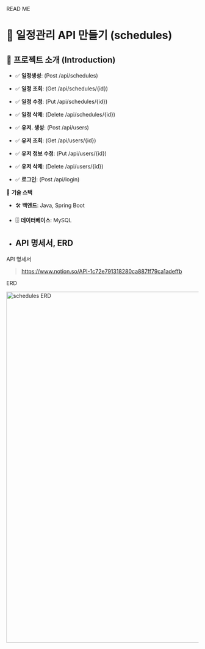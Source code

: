 READ ME

# 📌 일정관리 API 만들기 (schedules)

## 🚀 프로젝트 소개 (Introduction)

- ✅ **일정생성**: (Post /api/schedules)
- ✅ **일정 조회**: (Get /api/schedules/{id})
- ✅ **일정 수정**: (Put  /api/schedules/{id})
- ✅ **일정 삭제**: (Delete  /api/schedules/{id})

- ✅ **유저. 생성**: (Post /api/users)
- ✅ **유저 조회**: (Get /api/users/{id})
- ✅ **유저 정보 수정**: (Put /api/users/{id})
- ✅ **유저 삭제**: (Delete /api/users/{id})

- ✅ **로그인**: (Post /api/login)

📌 **기술 스택**  
- 🛠 **백엔드**: Java, Spring Boot  
- 🗄 **데이터베이스**: MySQL

- <h2>API 명세서, ERD </h2>

API 명세서 
> https://www.notion.so/API-1c72e791318280ca887ff79ca1adeffb

ERD

<img width="920" alt="schedules ERD" src="https://github.com/user-attachments/assets/6249c5d5-2618-4586-a51d-ae4431e31460" />

